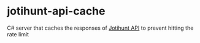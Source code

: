 # jotihunt-api-cache
C# server that caches the responses of [Jotihunt API](https://jotihunt.net/page/api) to prevent hitting the rate limit
